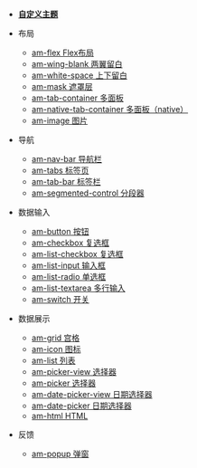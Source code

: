 - [**自定义主题**](docs/theme)
- 布局
    - [am-flex Flex布局](packages/am-flex/)
    - [am-wing-blank 两翼留白](packages/am-wing-blank/)
    - [am-white-space 上下留白](packages/am-white-space/)
    - [am-mask 遮罩层](packages/am-mask/)
    - [am-tab-container 多面板](packages/am-tab-container/)
    - [am-native-tab-container 多面板（native）](packages/am-native-tab-container/)
    - [am-image 图片](packages/am-image/)

- 导航
    - [am-nav-bar 导航栏](packages/am-nav-bar/)
    - [am-tabs 标签页](packages/am-tabs/)
    - [am-tab-bar 标签栏](packages/am-tab-bar/)
    - [am-segmented-control 分段器](packages/am-segmented-control/)

- 数据输入
    - [am-button 按钮](packages/am-button/)
    - [am-checkbox 复选框](packages/am-checkbox/)
    - [am-list-checkbox 复选框](packages/am-list-checkbox/)
    - [am-list-input 输入框](packages/am-list-input/)
    - [am-list-radio 单选框](packages/am-list-radio/)
    - [am-list-textarea 多行输入](packages/am-list-textarea/)
    - [am-switch 开关](packages/am-switch/)

- 数据展示
    - [am-grid 宫格](packages/am-grid/)
    - [am-icon 图标](packages/am-icon/)
    - [am-list 列表](packages/am-list/)
    - [am-picker-view 选择器](packages/am-picker-view/)
    - [am-picker 选择器](packages/am-picker/)
    - [am-date-picker-view 日期选择器](packages/am-date-picker-view/)
    - [am-date-picker 日期选择器](packages/am-date-picker/)
    - [am-html HTML](packages/am-html/)

- 反馈
    - [am-popup 弹窗](packages/am-popup/)
